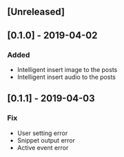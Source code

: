 <!-- # Change Log
All notable changes to the "hexo-post-head-generator" extension will be documented in this file.

Check [Keep a Changelog](http://keepachangelog.com/) for recommendations on how to structure this file. -->

## [Unreleased]

## [0.1.0] - 2019-04-02
### Added
- Intelligent insert image to the posts
- Intelligent insert audio to the posts

## [0.1.1] - 2019-04-03
### Fix
- User setting error
- Snippet output error
- Active event error